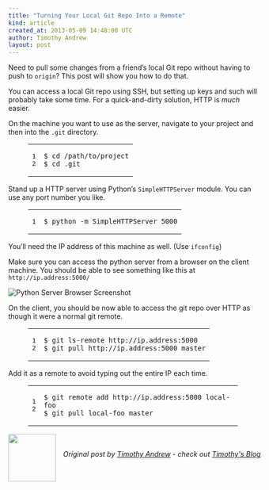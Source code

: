 ```yaml
---
title: "Turning Your Local Git Repo Into a Remote"
kind: article
created_at: 2013-05-09 14:48:00 UTC
author: Timothy Andrew
layout: post
---
```

<p>Need to pull some changes from a friend&#8217;s local Git repo without having to push to <code>origin</code>? This post will show you how to do that.</p>

<p>You can access a local Git repo using SSH, but setting up keys and such will probably take some time. For a quick-and-dirty solution, HTTP is <em>much</em> easier.</p>

<p>On the machine you want to use as the server, navigate to your project and then into the <code>.git</code> directory.</p>

<figure class='code'><figcaption><span></span></figcaption><div class="highlight"><table><tr><td class="gutter"><pre class="line-numbers"><span class='line-number'>1</span>
<span class='line-number'>2</span>
</pre></td><td class='code'><pre><code class='bash'><span class='line'><span class="nv">$ </span><span class="nb">cd</span> /path/to/project
</span><span class='line'><span class="nv">$ </span><span class="nb">cd</span> .git
</span></code></pre></td></tr></table></div></figure>


<p>Stand up a HTTP server using Python&#8217;s <code>SimpleHTTPServer</code> module. You can use any port number you like.</p>

<figure class='code'><figcaption><span></span></figcaption><div class="highlight"><table><tr><td class="gutter"><pre class="line-numbers"><span class='line-number'>1</span>
</pre></td><td class='code'><pre><code class='bash'><span class='line'><span class="nv">$ </span>python -m SimpleHTTPServer 5000
</span></code></pre></td></tr></table></div></figure>


<p>You&#8217;ll need the IP address of this machine as well. (Use <code>ifconfig</code>)</p>

<p>Make sure you can access the python server from a browser on the client machine. You should be able to see something like this at <code>http://ip.address:5000/</code></p>

<p><img src="images/2013-05-09-python-server.png" alt="Python Server Browser Screenshot" /></p>

<p>On the client, you should be now able to access the git repo over HTTP as though it were a normal git remote.</p>

<figure class='code'><figcaption><span></span></figcaption><div class="highlight"><table><tr><td class="gutter"><pre class="line-numbers"><span class='line-number'>1</span>
<span class='line-number'>2</span>
</pre></td><td class='code'><pre><code class='bash'><span class='line'><span class="nv">$ </span>git ls-remote http://ip.address:5000
</span><span class='line'><span class="nv">$ </span>git pull http://ip.address:5000 master
</span></code></pre></td></tr></table></div></figure>


<p>Add it as a remote to avoid typing out the entire IP each time.</p>

<figure class='code'><figcaption><span></span></figcaption><div class="highlight"><table><tr><td class="gutter"><pre class="line-numbers"><span class='line-number'>1</span>
<span class='line-number'>2</span>
</pre></td><td class='code'><pre><code class='bash'><span class='line'><span class="nv">$ </span>git remote add http://ip.address:5000 <span class="nb">local</span>-foo
</span><span class='line'><span class="nv">$ </span>git pull <span class="nb">local</span>-foo master
</span></code></pre></td></tr></table></div></figure><div class="author">
  <img src="http://nilenso.com/images/people/tim-200.png" style="width: 96px; height: 96;">
  <span style="position: absolute; padding: 32px 15px;">
    <i>Original post by <a href="http://twitter.com/timothyandrew">Timothy Andrew</a> - check out <a href="http://blog.timothyandrew.net/">Timothy&#39;s Blog</a></i>
  </span>
</div>
